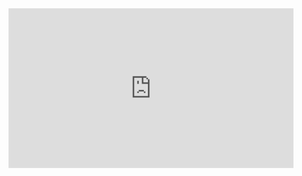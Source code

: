 <iframe width="560" height="315" src="https://www.youtube.com/embed/EcXhUBUEa7Q" title="YouTube video player" frameborder="0" allow="accelerometer; autoplay; clipboard-write; encrypted-media; gyroscope; picture-in-picture" allowfullscreen></iframe>